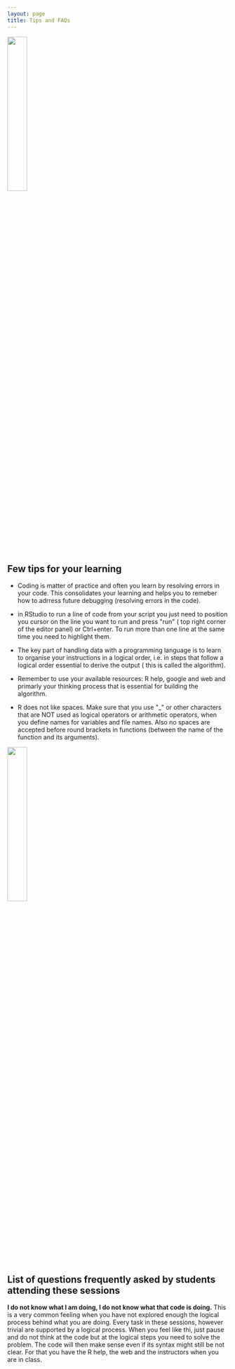 ```yaml
---
layout: page
title: Tips and FAQs
---
```


<img src="{{ site.url }}{{ site.baseurl }}/assets/banner_tips.png" width="30%"/>

## Few tips for your learning 

* Coding is matter of practice and often you learn by resolving errors in your code. This consolidates your learning and helps you to remeber how to adrress future debugging (resolving errors in the code).

* in RStudio to run a line of code from your script you just need to position you cursor on the line you want to run and press "run" ( top right corner of the editor panel) or Ctrl+enter. To run more than one line at the same time you need to highlight them.

* The key part of handling data with a programming language is to learn to organise your instructions in a logical order, i.e. in steps that follow a logical order essential to derive the output ( this is called the algorithm).

* Remember to use your available resources: R help, google and web and primarly your thinking process that is essential for building the algorithm.

* R does not like spaces.  Make sure that you use "_" or other characters that are NOT used as logical operators or arithmetic operators, when you define names for variables and file names. Also no spaces are accepted before round brackets in functions (between the name of the function and its arguments).

<img src="{{ site.url }}{{ site.baseurl }}/assets/faq.png" width="30%"/>

## List of questions frequently asked by students attending these sessions 

**I do not know what I am doing, I do not know what that code is doing.** This is a very common feeling when you have not explored enough the logical process behind what you are doing. Every task in these sessions, however trivial are supported by a logical process. When you feel like thi, just pause and do not think at the code but at the logical steps you need to solve the problem. The code will then make sense even if its syntax might still be not clear. For that you have the R help, the web and the instructors when you are in class. 



